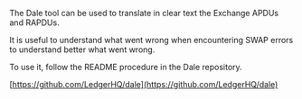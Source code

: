 The Dale tool can be used to translate in clear text the Exchange APDUs and RAPDUs.

It is useful to understand what went wrong when encountering SWAP errors to understand better what went wrong.

To use it, follow the README procedure in the Dale repository.

[https://github.com/LedgerHQ/dale](https://github.com/LedgerHQ/dale)
